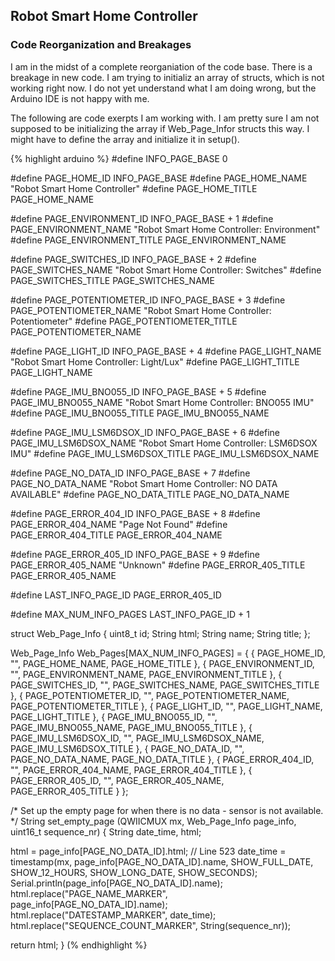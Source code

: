 ## Robot Smart Home Controller
### Code Reorganization and Breakages

I am in the midst of a complete reorganiation of the code base. There is a breakage in new code. I am trying to
initializ an array of structs, which is not working right now. I do not yet understand what I am doing wrong,
but the Arduino IDE is not happy with me.

The following are code exerpts I am working with. I am pretty sure I am not supposed to be initializing the
array if Web_Page_Infor structs this way. I might have to define the array and initialize it in setup().

{% highlight arduino %}
#define INFO_PAGE_BASE                0

#define PAGE_HOME_ID                  INFO_PAGE_BASE
#define PAGE_HOME_NAME                "Robot Smart Home Controller"
#define PAGE_HOME_TITLE               PAGE_HOME_NAME

#define PAGE_ENVIRONMENT_ID           INFO_PAGE_BASE + 1
#define PAGE_ENVIRONMENT_NAME         "Robot Smart Home Controller: Environment"
#define PAGE_ENVIRONMENT_TITLE        PAGE_ENVIRONMENT_NAME

#define PAGE_SWITCHES_ID              INFO_PAGE_BASE + 2
#define PAGE_SWITCHES_NAME            "Robot Smart Home Controller: Switches"
#define PAGE_SWITCHES_TITLE           PAGE_SWITCHES_NAME

#define PAGE_POTENTIOMETER_ID         INFO_PAGE_BASE + 3
#define PAGE_POTENTIOMETER_NAME       "Robot Smart Home Controller: Potentiometer"
#define PAGE_POTENTIOMETER_TITLE      PAGE_POTENTIOMETER_NAME

#define PAGE_LIGHT_ID                 INFO_PAGE_BASE + 4
#define PAGE_LIGHT_NAME               "Robot Smart Home Controller: Light/Lux"
#define PAGE_LIGHT_TITLE              PAGE_LIGHT_NAME

#define PAGE_IMU_BNO055_ID            INFO_PAGE_BASE + 5
#define PAGE_IMU_BNO055_NAME          "Robot Smart Home Controller: BNO055 IMU"
#define PAGE_IMU_BNO055_TITLE         PAGE_IMU_BNO055_NAME

#define PAGE_IMU_LSM6DSOX_ID          INFO_PAGE_BASE + 6
#define PAGE_IMU_LSM6DSOX_NAME        "Robot Smart Home Controller: LSM6DSOX IMU"
#define PAGE_IMU_LSM6DSOX_TITLE       PAGE_IMU_LSM6DSOX_NAME

#define PAGE_NO_DATA_ID               INFO_PAGE_BASE + 7
#define PAGE_NO_DATA_NAME             "Robot Smart Home Controller: NO DATA AVAILABLE"
#define PAGE_NO_DATA_TITLE            PAGE_NO_DATA_NAME

#define PAGE_ERROR_404_ID             INFO_PAGE_BASE + 8
#define PAGE_ERROR_404_NAME           "Page Not Found"
#define PAGE_ERROR_404_TITLE          PAGE_ERROR_404_NAME

#define PAGE_ERROR_405_ID             INFO_PAGE_BASE + 9
#define PAGE_ERROR_405_NAME           "Unknown"
#define PAGE_ERROR_405_TITLE          PAGE_ERROR_405_NAME

#define LAST_INFO_PAGE_ID             PAGE_ERROR_405_ID

#define MAX_NUM_INFO_PAGES            LAST_INFO_PAGE_ID + 1

struct Web_Page_Info {
  uint8_t id;
  String html;
  String name;
  String title;
};

Web_Page_Info Web_Pages[MAX_NUM_INFO_PAGES] = 
{
  { PAGE_HOME_ID, "", PAGE_HOME_NAME, PAGE_HOME_TITLE },
  { PAGE_ENVIRONMENT_ID, "", PAGE_ENVIRONMENT_NAME, PAGE_ENVIRONMENT_TITLE },
  { PAGE_SWITCHES_ID, "", PAGE_SWITCHES_NAME, PAGE_SWITCHES_TITLE },
  { PAGE_POTENTIOMETER_ID, "", PAGE_POTENTIOMETER_NAME, PAGE_POTENTIOMETER_TITLE },
  { PAGE_LIGHT_ID, "", PAGE_LIGHT_NAME, PAGE_LIGHT_TITLE },
  { PAGE_IMU_BNO055_ID, "", PAGE_IMU_BNO055_NAME, PAGE_IMU_BNO055_TITLE },
  { PAGE_IMU_LSM6DSOX_ID, "", PAGE_IMU_LSM6DSOX_NAME, PAGE_IMU_LSM6DSOX_TITLE },
  { PAGE_NO_DATA_ID, "", PAGE_NO_DATA_NAME, PAGE_NO_DATA_TITLE },
  { PAGE_ERROR_404_ID, "", PAGE_ERROR_404_NAME, PAGE_ERROR_404_TITLE },
  { PAGE_ERROR_405_ID, "", PAGE_ERROR_405_NAME, PAGE_ERROR_405_TITLE }
};

/*
  Set up the empty page for when there is no data - sensor is not
    available.
*/
String set_empty_page (QWIICMUX mx, Web_Page_Info page_info, uint16_t sequence_nr) {
  String date_time, html;

  html =  page_info[PAGE_NO_DATA_ID].html;    // Line 523
  date_time = timestamp(mx, page_info[PAGE_NO_DATA_ID].name, SHOW_FULL_DATE, SHOW_12_HOURS, SHOW_LONG_DATE, SHOW_SECONDS);
  Serial.println(page_info[PAGE_NO_DATA_ID].name);
  html.replace("PAGE_NAME_MARKER", page_info[PAGE_NO_DATA_ID].name);
  html.replace("DATESTAMP_MARKER", date_time);
  html.replace("SEQUENCE_COUNT_MARKER", String(sequence_nr));

  return html;
}
(% endhighlight %}
```

